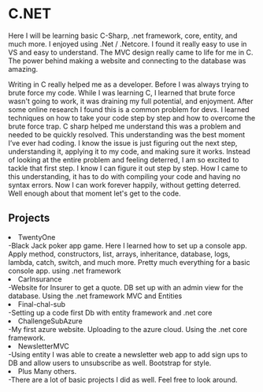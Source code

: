 # C.NET
  Here I will be learning basic C-Sharp, .net framework, core, entity, and much more. I enjoyed using .Net / .Netcore. I found it really easy to use in VS and easy to understand.  The MVC design really came to life for me in C. The power behind making a website and connecting to the database was amazing. 

Writing in C really helped me as a developer. Before I was always trying to brute force my code. While I was learning C, I learned that brute force wasn't going to work, it was draining my full potential, and enjoyment.  After some online research I found this is a common problem for devs. I learned techniques on how to take your code step by step and how to overcome the brute force trap. C sharp helped me understand this was a problem and needed to be quickly resolved. This understanding was the best moment I’ve ever had coding. I know the issue is just figuring out the next step, understanding it, applying it to my code, and making sure it works. Instead of looking at the entire problem and feeling deterred, I am so excited to tackle that first step. I know I can figure it out step by step. How I came to this understanding, it has to do with compiling your code and having no syntax errors. Now I can work forever happily, without getting deterred. Well enough about that moment let's get to the code.


<h2>Projects</h2>
<li>TwentyOne</li>
-Black Jack poker app game. Here I learned how to set up a console app. Apply method, constructors, list, arrays, inheritance, database, logs, lambda, catch, switch, and much more. Pretty much everything for a basic console app. using .net framework
<li>CarInsurance</li>
-Website for Insurer to get a quote. DB set up with an admin view for the database. Using the .net framework MVC and Entities
<li>Final-chal-sub</li>
-Setting up a code first Db with entity framework and .net core
<li>ChallengeSubAzure</li>
-My first azure website. Uploading to the azure cloud. Using the .net core framework. 
<li>NewsletterMVC</li>
-Using entity I was able to create a newsletter web app to add sign ups to DB and allow users to unsubscribe as well. Bootstrap for style.
<li>Plus Many others.</li>
-There are a lot of basic projects I did as well. Feel free to look around.



